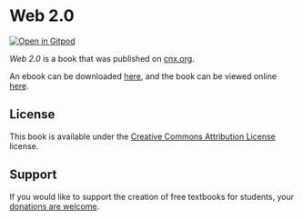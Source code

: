 # Web 2.0

[![Open in Gitpod](https://gitpod.io/button/open-in-gitpod.svg)](https://gitpod.io/from-referrer/)

_Web 2.0_ is a book that was published on [cnx.org](https://cnx.org/).

An ebook can be downloaded [here](https://github.com/cnx-user-books/cnxbook-web-2-0/releases/latest), and the book can be viewed online [here](https://github.com/cnx-user-books/cnxbook-web-2-0/releases/latest).

## License
This book is available under the [Creative Commons Attribution License](./LICENSE) license.

## Support
If you would like to support the creation of free textbooks for students, your [donations are welcome](https://riceconnect.rice.edu/donation/support-openstax-banner).
